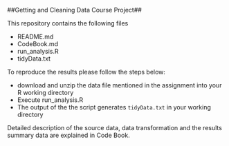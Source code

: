 ##Getting and Cleaning Data Course Project##

This repository contains the following files

- README.md
- CodeBook.md
- run_analysis.R
- tidyData.txt

To reproduce the results please follow the steps below:

- download and unzip the data file mentioned in the assignment into your R working directory
- Execute run_analysis.R
- The output of the the script generates `tidyData.txt` in your working directory

Detailed description of the source data, data transformation and the results summary data are explained in Code Book.
